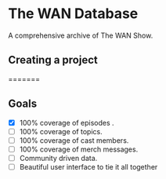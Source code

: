 # The WAN Database

A comprehensive archive of The WAN Show.

## Creating a project
=======
## Goals
- [x] 100% coverage of episodes .
- [ ] 100% coverage of topics.
- [ ] 100% coverage of cast members.
- [ ] 100% coverage of merch messages.
- [ ] Community driven data.
- [ ] Beautiful user interface to tie it all together
